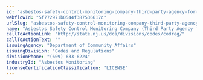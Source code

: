 ```yaml
---
id: "asbestos-safety-control-monitoring-company-third-party-agency-for-the-state"
webflowId: "5f772971b0544f387536617c"
urlSlug: "asbestos-safety-control-monitoring-company-third-party-agency-for-the-state"
name: "Asbestos Safety Control Monitoring Company (Third Party Agency for the State)"
callToActionLink: "http://state.nj.us/dca/divisions/codes/codreg/"
callToActionText: ""
issuingAgency: "Department of Community Affairs"
issuingDivision: "Codes and Regulations"
divisionPhone: "(609) 633-6224"
industryId: "Asbestos Monitoring"
licenseCertificationClassification: "LICENSE"
---
```

